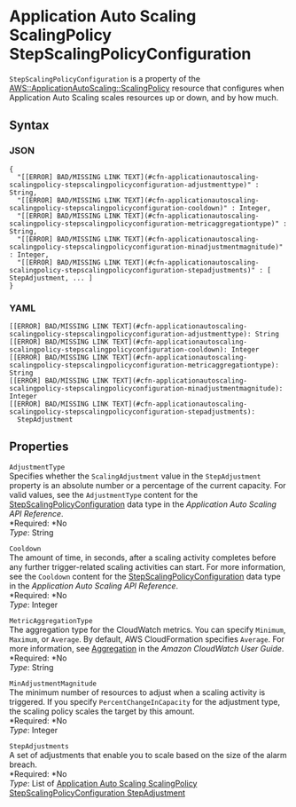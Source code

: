 # Application Auto Scaling ScalingPolicy StepScalingPolicyConfiguration<a name="aws-properties-applicationautoscaling-scalingpolicy-stepscalingpolicyconfiguration"></a>

`StepScalingPolicyConfiguration` is a property of the [AWS::ApplicationAutoScaling::ScalingPolicy](aws-resource-applicationautoscaling-scalingpolicy.md) resource that configures when Application Auto Scaling scales resources up or down, and by how much\.

## Syntax<a name="w3ab2c21c14c56b5"></a>

### JSON<a name="aws-properties-applicationautoscaling-scalingpolicy-stepscalingpolicyconfiguration-syntax.json"></a>

```
{
  "[[ERROR] BAD/MISSING LINK TEXT](#cfn-applicationautoscaling-scalingpolicy-stepscalingpolicyconfiguration-adjustmenttype)" : String,
  "[[ERROR] BAD/MISSING LINK TEXT](#cfn-applicationautoscaling-scalingpolicy-stepscalingpolicyconfiguration-cooldown)" : Integer,
  "[[ERROR] BAD/MISSING LINK TEXT](#cfn-applicationautoscaling-scalingpolicy-stepscalingpolicyconfiguration-metricaggregationtype)" : String,
  "[[ERROR] BAD/MISSING LINK TEXT](#cfn-applicationautoscaling-scalingpolicy-stepscalingpolicyconfiguration-minadjustmentmagnitude)" : Integer,
  "[[ERROR] BAD/MISSING LINK TEXT](#cfn-applicationautoscaling-scalingpolicy-stepscalingpolicyconfiguration-stepadjustments)" : [ StepAdjustment, ... ]
}
```

### YAML<a name="aws-properties-applicationautoscaling-scalingpolicy-stepscalingpolicyconfiguration-syntax.yaml"></a>

```
[[ERROR] BAD/MISSING LINK TEXT](#cfn-applicationautoscaling-scalingpolicy-stepscalingpolicyconfiguration-adjustmenttype): String
[[ERROR] BAD/MISSING LINK TEXT](#cfn-applicationautoscaling-scalingpolicy-stepscalingpolicyconfiguration-cooldown): Integer
[[ERROR] BAD/MISSING LINK TEXT](#cfn-applicationautoscaling-scalingpolicy-stepscalingpolicyconfiguration-metricaggregationtype): String
[[ERROR] BAD/MISSING LINK TEXT](#cfn-applicationautoscaling-scalingpolicy-stepscalingpolicyconfiguration-minadjustmentmagnitude): Integer
[[ERROR] BAD/MISSING LINK TEXT](#cfn-applicationautoscaling-scalingpolicy-stepscalingpolicyconfiguration-stepadjustments):
  StepAdjustment
```

## Properties<a name="w3ab2c21c14c56b7"></a>

`AdjustmentType`  
Specifies whether the `ScalingAdjustment` value in the `StepAdjustment` property is an absolute number or a percentage of the current capacity\. For valid values, see the `AdjustmentType` content for the [StepScalingPolicyConfiguration](http://docs.aws.amazon.com/ApplicationAutoScaling/latest/APIReference/API_StepScalingPolicyConfiguration.html) data type in the *Application Auto Scaling API Reference*\.  
*Required: *No  
*Type*: String

`Cooldown`  
The amount of time, in seconds, after a scaling activity completes before any further trigger\-related scaling activities can start\. For more information, see the `Cooldown` content for the [StepScalingPolicyConfiguration](http://docs.aws.amazon.com/ApplicationAutoScaling/latest/APIReference/API_StepScalingPolicyConfiguration.html) data type in the *Application Auto Scaling API Reference*\.  
*Required: *No  
*Type*: Integer

`MetricAggregationType`  
The aggregation type for the CloudWatch metrics\. You can specify `Minimum`, `Maximum`, or `Average`\. By default, AWS CloudFormation specifies `Average`\. For more information, see [Aggregation](http://docs.aws.amazon.com/AmazonCloudWatch/latest/DeveloperGuide/cloudwatch_concepts.html#CloudWatchAggregation) in the *Amazon CloudWatch User Guide*\.  
*Required: *No  
*Type*: String

`MinAdjustmentMagnitude`  
The minimum number of resources to adjust when a scaling activity is triggered\. If you specify `PercentChangeInCapacity` for the adjustment type, the scaling policy scales the target by this amount\.  
*Required: *No  
*Type*: Integer

`StepAdjustments`  
A set of adjustments that enable you to scale based on the size of the alarm breach\.  
*Required: *No  
*Type*: List of [Application Auto Scaling ScalingPolicy StepScalingPolicyConfiguration StepAdjustment](aws-properties-applicationautoscaling-scalingpolicy-stepscalingpolicyconfiguration-stepadjustment.md)